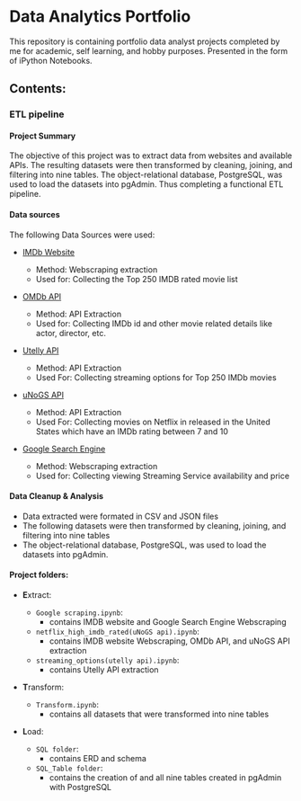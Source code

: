 
# Data Analytics Portfolio
This repository is containing portfolio data analyst projects completed by me for academic, self learning, and hobby purposes.
Presented in the form of iPython Notebooks.

## Contents:
### ETL pipeline

#### Project Summary
The objective of this project was to extract data from websites and available  APIs. The resulting datasets were then transformed by cleaning, joining, and filtering into nine tables. The object-relational database, PostgreSQL, was used to load the datasets into pgAdmin. Thus completing a functional ETL pipeline.

#### Data sources

The following Data Sources were used:
- [IMDb Website](https://www.imdb.com/chart/top/?ref_=nv_mv_250)
    - Method: Webscraping extraction
    - Used for: Collecting the Top 250 IMDB rated movie list

- [OMDb API](http://www.omdbapi.com/)
    - Method: API Extraction
    - Used for: Collecting IMDb id and other movie related details like actor, director, etc.

- [Utelly API](https://rapidapi.com/utelly/api/utelly?endpoint=apiendpoint_3cad787b-ca7b-449a-84b4-23b40d64fd73)
    - Method: API Extraction
    - Used For: Collecting streaming options for Top 250 IMDb movies

- [uNoGS API](https://rapidapi.com/unogs/api/unogs/endpoints)
    - Method: API Extraction
    - Used For: Collecting movies on Netflix in released in the United States which have an IMDb rating between 7 and 10

- [Google Search Engine](https://www.google.com/search?&q=)
    - Method: Webscraping extraction
    - Used for: Collecting viewing Streaming Service availability and price 

#### Data Cleanup & Analysis

- Data extracted were formated in CSV and JSON files
- The following datasets were then transformed by cleaning, joining, and filtering into nine tables
- The object-relational database, PostgreSQL, was used to load the datasets into pgAdmin.


#### Project folders:

- **E**xtract: 
    - `Google scraping.ipynb`: 
        - contains IMDB website and Google Search Engine Webscraping
    - `netflix_high_imdb_rated(uNoGS api).ipynb`:
        - contains IMDB website Webscraping, OMDb API, and uNoGS API extraction
    -  `streaming_options(utelly api).ipynb`:
        - contains Utelly API extraction

- **T**ransform:
    - `Transform.ipynb`:
        - contains all datasets that were transformed into nine tables

- **L**oad:
    - `SQL folder`:
        - contains ERD and schema
    - `SQL_Table folder`:
        - contains the creation of and all nine tables created in pgAdmin with PostgreSQL



